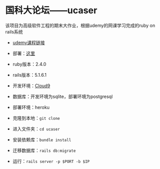 # 国科大论坛——ucaser

该项目为高级软件工程的期末大作业，根据udemy的网课学习完成的ruby on rails系统

* [udemy课程链接](https://www.udemy.com/how-to-build-instagram-using-ruby-on-rails/)

* 部署：[这里](https://dry-plateau-88632.herokuapp.com/)

* ruby版本：2.4.0 

* rails版本：5.1.6.1

* 开发环境：[Cloud9](https://c9.io) 

* 数据库：开发环境为sqlite，部署环境为postgresql

* 部署环境：heroku

* 克隆到本地：`git clone`

* 进入文件夹：`cd ucaser`

* 安装依赖库：`bundle install`

* 迁移数据库：`rails db:migrate` 

* 运行：`rails server -p $PORT -b $IP`
